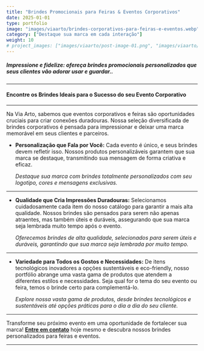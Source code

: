 ```yaml
---
title: "Brindes Promocionais para Feiras & Eventos Corporativos"
date: 2025-01-01
type: portfolio
image: "images/viaarto/brindes-corporativos-para-feiras-e-eventos.webp"
category: ["Destaque sua marca em cada interação"]
weight: 10
# project_images: ["images/viaarto/post-image-01.png", "images/viaarto/post-image-02.png"]
---
```


##### Impressione e fidelize: ofereça brindes promocionais personalizados que seus clientes vão adorar usar e guardar..

---
#### Encontre os Brindes Ideais para o Sucesso do seu Evento Corporativo

<!---
![blog-details-image-02](/images/viaarto/brindes-para-feiras-e-eventos.png)
--> 
---

Na Via Arto, sabemos que eventos corporativos e feiras são oportunidades cruciais para criar conexões duradouras. Nossa seleção diversificada de brindes corporativos é pensada para impressionar e deixar uma marca memorável em seus clientes e parceiros.

+ **Personalização que Fala por Você:** Cada evento é único, e seus brindes devem refletir isso. Nossos produtos personalizáveis garantem que sua marca se destaque, transmitindo sua mensagem de forma criativa e eficaz.

     *Destaque sua marca com brindes totalmente personalizados com seu logotipo, cores e mensagens exclusivas.*

---
+ **Qualidade que Cria Impressões Duradouras:** Selecionamos cuidadosamente cada item do nosso catálogo para garantir a mais alta qualidade. Nossos brindes são pensados para serem não apenas atraentes, mas também úteis e duráveis, assegurando que sua marca seja lembrada muito tempo após o evento.

    *Oferecemos brindes de alta qualidade, selecionados para serem úteis e duráveis, garantindo que sua marca seja lembrada por muito tempo.*
---
+ **Variedade para Todos os Gostos e Necessidades:** De itens tecnológicos inovadores a opções sustentáveis e eco-friendly, nosso portfólio abrange uma vasta gama de produtos que atendem a diferentes estilos e necessidades. Seja qual for o tema do seu evento ou feira, temos o brinde certo para complementá-lo.

    *Explore nossa vasta gama de produtos, desde brindes tecnológicos e sustentáveis até opções práticas para o dia a dia do seu cliente.*

---

Transforme seu próximo evento em uma oportunidade de fortalecer sua marca! [**Entre em contato**](/contact) hoje mesmo e descubra nossos brindes personalizados para feiras e eventos.


---
